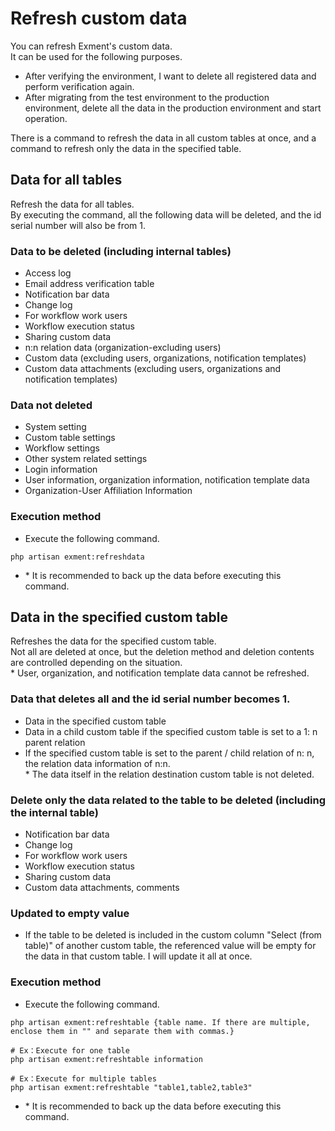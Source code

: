 # Refresh custom data
You can refresh Exment's custom data.  
It can be used for the following purposes.  

- After verifying the environment, I want to delete all registered data and perform verification again.  
- After migrating from the test environment to the production environment, delete all the data in the production environment and start operation.

There is a command to refresh the data in all custom tables at once, and a command to refresh only the data in the specified table.  

## Data for all tables
Refresh the data for all tables.  
By executing the command, all the following data will be deleted, and the id serial number will also be from 1.


### Data to be deleted (including internal tables)
- Access log
- Email address verification table
- Notification bar data
- Change log
- For workflow work users
- Workflow execution status
- Sharing custom data
- n:n relation data (organization-excluding users)
- Custom data (excluding users, organizations, notification templates)
- Custom data attachments (excluding users, organizations and notification templates)

### Data not deleted
- System setting
- Custom table settings
- Workflow settings
- Other system related settings
- Login information
- User information, organization information, notification template data
- Organization-User Affiliation Information

### Execution method
- Execute the following command.

~~~
php artisan exment:refreshdata
~~~

- <span class="red bold">* It is recommended to back up the data before executing this command.</span>


## Data in the specified custom table
Refreshes the data for the specified custom table.  
Not all are deleted at once, but the deletion method and deletion contents are controlled depending on the situation.  
\* User, organization, and notification template data cannot be refreshed.

### Data that deletes all and the id serial number becomes 1.
- Data in the specified custom table
- Data in a child custom table if the specified custom table is set to a 1: n parent relation
- If the specified custom table is set to the parent / child relation of n: n, the relation data information of n:n.   
\* The data itself in the relation destination custom table is not deleted.  

### Delete only the data related to the table to be deleted (including the internal table)
- Notification bar data
- Change log
- For workflow work users
- Workflow execution status
- Sharing custom data
- Custom data attachments, comments

### Updated to empty value
- If the table to be deleted is included in the custom column "Select (from table)" of another custom table, the referenced value will be empty for the data in that custom table. I will update it all at once.


### Execution method

- Execute the following command.

~~~
php artisan exment:refreshtable {table name. If there are multiple, enclose them in "" and separate them with commas.}

# Ex：Execute for one table
php artisan exment:refreshtable information

# Ex：Execute for multiple tables
php artisan exment:refreshtable "table1,table2,table3"
~~~

- <span class="red bold">\* It is recommended to back up the data before executing this command.</span>